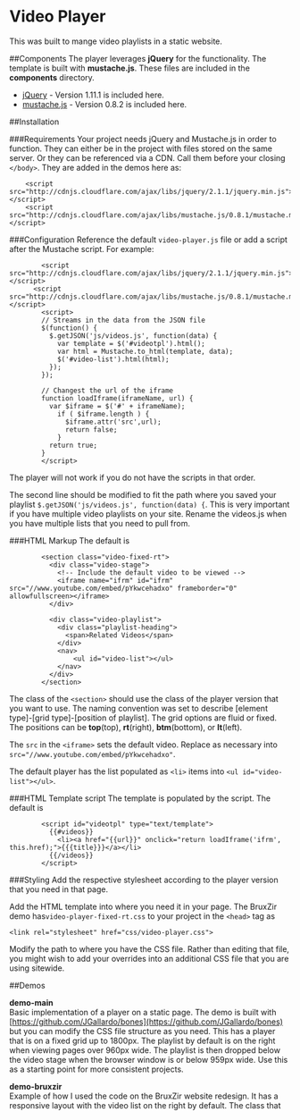 Video Player
============
This was built to mange video playlists in a static website. 

##Components
The player leverages **jQuery** for the functionality. The template is built with **mustache.js**. These files are included in the **components** directory.

* [jQuery](http://jquery.com/) - Version 1.11.1 is included here.
* [mustache.js](https://github.com/janl/mustache.js/) - Version 0.8.2 is included here.

##Installation

###Requirements
Your project needs jQuery and Mustache.js in order to function. They can either be in the project with files stored on the same server. Or they can be referenced via a CDN. Call them before your closing `</body>`. They are added in the demos here as:

```
    <script src="http://cdnjs.cloudflare.com/ajax/libs/jquery/2.1.1/jquery.min.js"></script>
    <script src="http://cdnjs.cloudflare.com/ajax/libs/mustache.js/0.8.1/mustache.min.js"></script>
```

###Configuration
Reference the default `video-player.js` file or add a script after the Mustache script. For example:

```
		<script src="http://cdnjs.cloudflare.com/ajax/libs/jquery/2.1.1/jquery.min.js"></script>
	  <script src="http://cdnjs.cloudflare.com/ajax/libs/mustache.js/0.8.1/mustache.min.js"></script>
		<script>
		// Streams in the data from the JSON file
		$(function() {
		  $.getJSON('js/videos.js', function(data) {
		    var template = $('#videotpl').html();
		    var html = Mustache.to_html(template, data);
		    $('#video-list').html(html);
		  });
		});

		// Changest the url of the iframe
		function loadIframe(iframeName, url) {
		  var $iframe = $('#' + iframeName);
		    if ( $iframe.length ) {
		      $iframe.attr('src',url);   
		      return false;
		    }
		  return true;
		}
		</script>
```

The player will not work if you do not have the scripts in that order.

The second line should be modified to fit the path where you saved your playlist `$.getJSON('js/videos.js', function(data) {`. This is very important if you have multiple video playlists on your site. Rename the videos.js when you have multiple lists that you need to pull from. 

###HTML Markup
The default is 

```
		<section class="video-fixed-rt">
		  <div class="video-stage">
		    <!-- Include the default video to be viewed -->
		    <iframe name="ifrm" id="ifrm" src="//www.youtube.com/embed/pYkwcehadxo" frameborder="0" allowfullscreen></iframe>
		  </div>
		  
		  <div class="video-playlist">
		    <div class="playlist-heading">
		      <span>Related Videos</span>
		    </div>
		  	<nav>
		  		<ul id="video-list"></ul>
		  	</nav>
		  </div>
		</section>
```

The class of the `<section>` should use the class of the player version that you want to use. The naming convention was set to describe [element type]-[grid type]-[position of playlist]. The grid options are fluid or fixed. The positions can be **top**(top), **rt**(right), **btm**(bottom), or **lt**(left).

The `src` in the `<iframe>` sets the default video. Replace as necessary into `src="//www.youtube.com/embed/pYkwcehadxo"`. 

The default player has the list populated as `<li>` items into `<ul id="video-list"></ul>`. 

###HTML Template script
The template is populated by the script. The default is 

```
		<script id="videotpl" type="text/template">
		  {{#videos}}
		    <li><a href="{{url}}" onclick="return loadIframe('ifrm', this.href);">{{{title}}}</a></li>
		  {{/videos}}
		</script>
```

###Styling
Add the respective stylesheet according to the player version that you need in that page. 

Add the HTML template into where you need it in your page. The BruxZir demo has`video-player-fixed-rt.css` to your project in the `<head>` tag as <br>

  `<link rel="stylesheet" href="css/video-player.css">`

Modify the path to where you have the CSS file. Rather than editing that file, you might wish to add your overrides into an additional CSS file that you are using sitewide. 

##Demos

**demo-main**<br>
Basic implementation of a player on a static page. The demo is built with [https://github.com/JGallardo/bones](https://github.com/JGallardo/bones) but you can modify the CSS file structure as you need. This has a player that is on a fixed grid up to 1800px. The playlist by default is on the right when viewing pages over 960px wide. The playlist is then dropped below the video stage when the browser window is or below 959px wide. Use this as a starting point for more consistent projects.

**demo-bruxzir**<br> 
Example of how I used the code on the BruxZir website redesign. It has a responsive layout with the video list on the right by default. The class that 